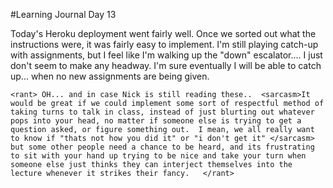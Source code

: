 #Learning Journal Day 13

Today's Heroku deployment went fairly well.  Once we sorted out what the instructions were, it was fairly easy to implement.  I'm still playing catch-up with assignments, but I feel like I'm walking up the "down" escalator.... I just don't seem to make any headway.  I'm sure eventually I will be able to catch up... when no new assignments are being given.

`<rant>
OH... and in case Nick is still reading these..  <sarcasm>It would be great if we could implement some sort of respectful method of taking turns to talk in class, instead of just blurting out whatever pops into your head, no matter if someone else is trying to get a question asked, or figure something out.  I mean, we all really want to know if "thats not how you did it" or "i don't get it" </sarcasm> but some other people need a chance to be heard, and its frustrating to sit with your hand up trying to be nice and take your turn when someone else just thinks they can interject themselves into the lecture whenever it strikes their fancy.  
</rant>`
